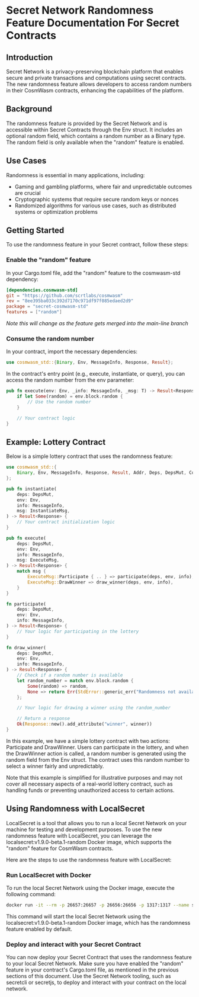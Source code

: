 # Secret Network Randomness Feature Documentation For Secret Contracts

## Introduction
Secret Network is a privacy-preserving blockchain platform that enables secure and private transactions and computations using secret contracts. The new randomness feature allows developers to access random numbers in their CosmWasm contracts, enhancing the capabilities of the platform.

## Background
The randomness feature is provided by the Secret Network and is accessible within Secret Contracts through the Env struct. It includes an optional random field, which contains a random number as a Binary type. The random field is only available when the "random" feature is enabled.

## Use Cases
Randomness is essential in many applications, including:

* Gaming and gambling platforms, where fair and unpredictable outcomes are crucial
* Cryptographic systems that require secure random keys or nonces
* Randomized algorithms for various use cases, such as distributed systems or optimization problems

## Getting Started

To use the randomness feature in your Secret contract, follow these steps:

### Enable the "random" feature
In your Cargo.toml file, add the "random" feature to the cosmwasm-std dependency:


```toml
[dependencies.cosmwasm-std]
git = "https://github.com/scrtlabs/cosmwasm"
rev = "8ee395ba033c392d7170c971df97f085edaed2d9"
package = "secret-cosmwasm-std"
features = ["random"]
```
*Note this will change as the feature gets merged into the main-line branch*

### Consume the random number
In your contract, import the necessary dependencies:


```rust
use cosmwasm_std::{Binary, Env, MessageInfo, Response, Result};
```

In the contract's entry point (e.g., execute, instantiate, or query), you can access the random number from the env parameter:


```rust
pub fn execute(env: Env, _info: MessageInfo, _msg: T) -> Result<Response<T>> {
    if let Some(random) = env.block.random {
        // Use the random number
    }

    // Your contract logic
}
```

## Example: Lottery Contract
Below is a simple lottery contract that uses the randomness feature:

```rust 
use cosmwasm_std::{
    Binary, Env, MessageInfo, Response, Result, Addr, Deps, DepsMut, ContractResult, Timestamp,
};

pub fn instantiate(
    deps: DepsMut,
    env: Env,
    info: MessageInfo,
    msg: InstantiateMsg,
) -> Result<Response> {
    // Your contract initialization logic
}

pub fn execute(
    deps: DepsMut,
    env: Env,
    info: MessageInfo,
    msg: ExecuteMsg,
) -> Result<Response> {
    match msg {
        ExecuteMsg::Participate { .. } => participate(deps, env, info),
        ExecuteMsg::DrawWinner => draw_winner(deps, env, info),
    }
}

fn participate(
    deps: DepsMut,
    env: Env,
    info: MessageInfo,
) -> Result<Response> {
    // Your logic for participating in the lottery
}

fn draw_winner(
    deps: DepsMut,
    env: Env,
    info: MessageInfo,
) -> Result<Response> {
    // Check if a random number is available
    let random_number = match env.block.random {
        Some(random) => random,
        None => return Err(StdError::generic_err("Randomness not available")),
    };

    // Your logic for drawing a winner using the random_number

    // Return a response
    Ok(Response::new().add_attribute("winner", winner))
}
```

In this example, we have a simple lottery contract with two actions: Participate and DrawWinner. Users can participate in the lottery, and when the DrawWinner action is called, a random number is generated using the random field from the Env struct. The contract uses this random number to select a winner fairly and unpredictably.

Note that this example is simplified for illustrative purposes and may not cover all necessary aspects of a real-world lottery contract, such as handling funds or preventing unauthorized access to certain actions.

## Using Randomness with LocalSecret

LocalSecret is a tool that allows you to run a local Secret Network on your machine for testing and development purposes. To use the new randomness feature with LocalSecret, you can leverage the localsecret:v1.9.0-beta.1-random Docker image, which supports the "random" feature for CosmWasm contracts.

Here are the steps to use the randomness feature with LocalSecret:

### Run LocalSecret with Docker

To run the local Secret Network using the Docker image, execute the following command:

```bash
docker run -it --rm -p 26657:26657 -p 26656:26656 -p 1317:1317 --name secretdev enigmampc/localsecret:v1.9.0-beta.1-random
```

This command will start the local Secret Network using the localsecret:v1.9.0-beta.1-random Docker image, which has the randomness feature enabled by default.

### Deploy and interact with your Secret Contract
You can now deploy your Secret Contract that uses the randomness feature to your local Secret Network. Make sure you have enabled the "random" feature in your contract's Cargo.toml file, as mentioned in the previous sections of this document.
Use the Secret Network tooling, such as secretcli or secretjs, to deploy and interact with your contract on the local network.
